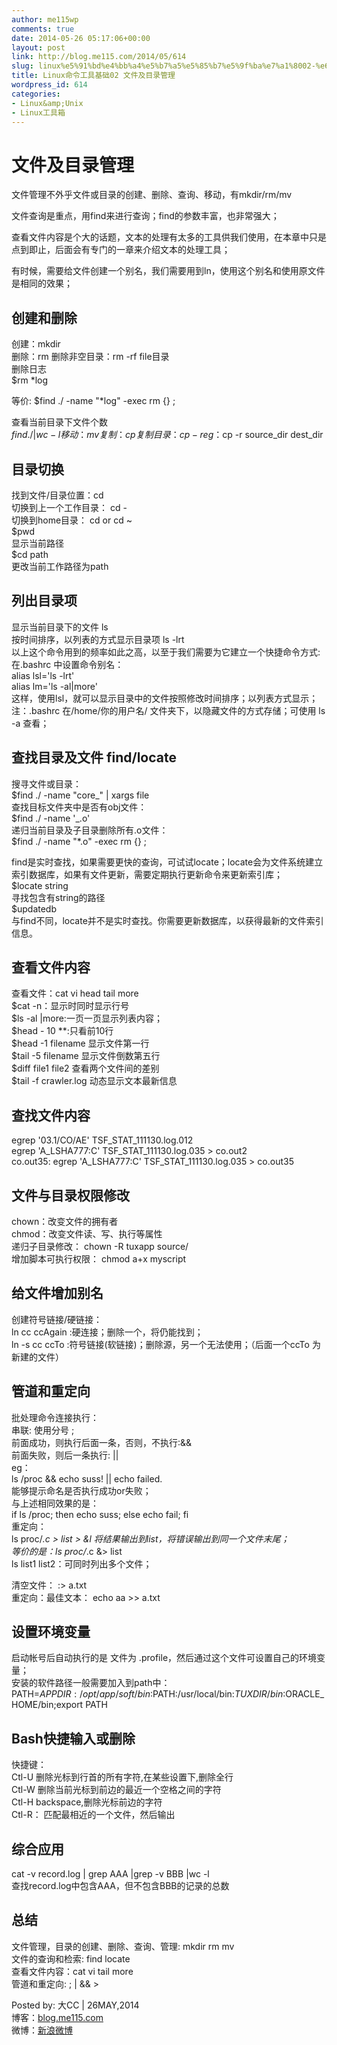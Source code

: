 ```yaml
---
author: me115wp
comments: true
date: 2014-05-26 05:17:06+00:00
layout: post
link: http://blog.me115.com/2014/05/614
slug: linux%e5%91%bd%e4%bb%a4%e5%b7%a5%e5%85%b7%e5%9f%ba%e7%a1%8002-%e6%96%87%e4%bb%b6%e5%8f%8a%e7%9b%ae%e5%bd%95%e7%ae%a1%e7%90%86
title: Linux命令工具基础02 文件及目录管理
wordpress_id: 614
categories:
- Linux&amp;Unix
- Linux工具箱
---
```


# 文件及目录管理





文件管理不外乎文件或目录的创建、删除、查询、移动，有mkdir/rm/mv





文件查询是重点，用find来进行查询；find的参数丰富，也非常强大；





查看文件内容是个大的话题，文本的处理有太多的工具供我们使用，在本章中只是点到即止，后面会有专门的一章来介绍文本的处理工具；





有时候，需要给文件创建一个别名，我们需要用到ln，使用这个别名和使用原文件是相同的效果；





## 创建和删除





创建：mkdir     
删除：rm 删除非空目录：rm -rf file目录      
删除日志      
$rm *log 





等价: $find ./ -name "*log" -exec rm {} \; 





查看当前目录下文件个数     
$find ./ | wc -l      
移动：mv      
复制：cp 复制目录：cp -r      
eg：$cp -r source_dir dest_dir 





## 目录切换





找到文件/目录位置：cd     
切换到上一个工作目录： cd -      
切换到home目录： cd or cd ~      
$pwd      
显示当前路径      
$cd path      
更改当前工作路径为path 





## 列出目录项





显示当前目录下的文件 ls     
按时间排序，以列表的方式显示目录项 ls -lrt      
以上这个命令用到的频率如此之高，以至于我们需要为它建立一个快捷命令方式:      
在.bashrc 中设置命令别名：      
alias lsl='ls -lrt'      
alias lm='ls -al|more'      
这样，使用lsl，就可以显示目录中的文件按照修改时间排序；以列表方式显示；      
注：.bashrc 在/home/你的用户名/ 文件夹下，以隐藏文件的方式存储；可使用 ls -a 查看； 





## 查找目录及文件 find/locate





搜寻文件或目录：     
$find ./ -name "core_" | xargs file       
查找目标文件夹中是否有obj文件：        
$find ./ -name '_.o'      
递归当前目录及子目录删除所有.o文件：      
$find ./ -name "*.o" -exec rm {} \; 





find是实时查找，如果需要更快的查询，可试试locate；locate会为文件系统建立索引数据库，如果有文件更新，需要定期执行更新命令来更新索引库；     
$locate string      
寻找包含有string的路径      
$updatedb      
与find不同，locate并不是实时查找。你需要更新数据库，以获得最新的文件索引信息。 





## 查看文件内容





查看文件：cat vi head tail more     
$cat -n：显示时同时显示行号      
$ls -al |more:一页一页显示列表内容；      
$head - 10 **:只看前10行      
$head -1 filename 显示文件第一行      
$tail -5 filename 显示文件倒数第五行      
$diff file1 file2 查看两个文件间的差别      
$tail -f crawler.log 动态显示文本最新信息 





## 查找文件内容





egrep '03.1\/CO\/AE' TSF_STAT_111130.log.012     
egrep 'A_LSHA777:C' TSF_STAT_111130.log.035 > co.out2      
co.out35: egrep 'A_LSHA777:C' TSF_STAT_111130.log.035 > co.out35 





## 文件与目录权限修改





chown：改变文件的拥有者     
chmod：改变文件读、写、执行等属性      
递归子目录修改： chown -R tuxapp source/      
增加脚本可执行权限： chmod a+x myscript 





## 给文件增加别名





创建符号链接/硬链接：     
ln cc ccAgain :硬连接；删除一个，将仍能找到；      
ln -s cc ccTo :符号链接(软链接)；删除源，另一个无法使用；（后面一个ccTo 为新建的文件） 





## 管道和重定向





批处理命令连接执行：     
串联: 使用分号 ;      
前面成功，则执行后面一条，否则，不执行:&&      
前面失败，则后一条执行: ||      
eg：      
ls /proc && echo suss! || echo failed.      
能够提示命名是否执行成功or失败；      
与上述相同效果的是：      
if ls /proc; then echo suss; else echo fail; fi      
重定向：      
ls proc/_.c > list > &l 将结果输出到list，将错误输出到同一个文件末尾；       
等价的是：ls proc/_.c &> list      
ls list1 list2：可同时列出多个文件； 





清空文件： :> a.txt     
重定向：最佳文本： echo aa >> a.txt 





## 设置环境变量





启动帐号后自动执行的是 文件为 .profile，然后通过这个文件可设置自己的环境变量；     
安装的软件路径一般需要加入到path中：      
PATH=$APPDIR:/opt/app/soft/bin:$PATH:/usr/local/bin:$TUXDIR/bin:$ORACLE_HOME/bin;export PATH 





## Bash快捷输入或删除





快捷键：     
Ctl-U 删除光标到行首的所有字符,在某些设置下,删除全行      
Ctl-W 删除当前光标到前边的最近一个空格之间的字符      
Ctl-H backspace,删除光标前边的字符      
Ctl-R： 匹配最相近的一个文件，然后输出 





## 综合应用





cat -v record.log | grep AAA |grep -v BBB |wc -l     
查找record.log中包含AAA，但不包含BBB的记录的总数 





## 总结





文件管理，目录的创建、删除、查询、管理: mkdir rm mv     
文件的查询和检索: find locate      
查看文件内容：cat vi tail more      
管道和重定向: ; | && >





Posted by: 大CC | 26MAY,2014     
博客：[blog.me115.com](http://blog.me115.com)      
微博：[新浪微博](http://weibo.com/bigcc115)



